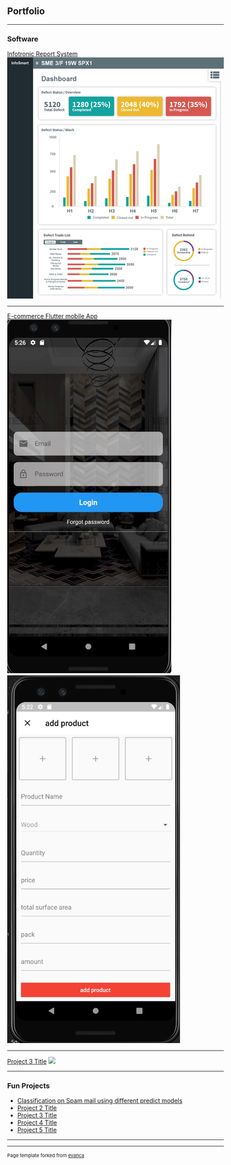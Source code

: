 ## Portfolio

---

### Software 

[Infotronic Report System](http://42.200.149.215:9854/custom-report)
<img src="images/Updated (003)-page-001.jpg?raw=true"/>

---
[E-commerce Flutter mobile App](https://github.com/cyleung428/flutterecom)
<img src="images/app1.jpg?raw=true" style="width: 480;height: 480"/>
<img src="images/app2.jpg?raw=true" style="width: 480;height: 480"/>

---
[Project 3 Title](http://example.com/)
<img src="images/dummy_thumbnail.jpg?raw=true"/>

---

### Fun Projects

- [Classification on Spam mail using different predict models](https://github.com/cyleung428/Classification-on-spam-mail/blob/master/Project2.ipynb)
- [Project 2 Title](http://example.com/)
- [Project 3 Title](http://example.com/)
- [Project 4 Title](http://example.com/)
- [Project 5 Title](http://example.com/)

---




---
<p style="font-size:11px">Page template forked from <a href="https://github.com/evanca/quick-portfolio">evanca</a></p>
<!-- Remove above link if you don't want to attibute -->
